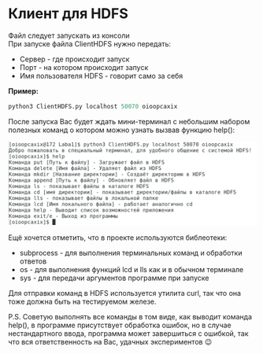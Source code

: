 # Клиент для HDFS
Файл следует запускать из консоли <br>
При запуске файла ClientHDFS нужно передать:
<ul> 
<li>Сервер - где происходит запуск</li>
<li>Порт - на котором происходит запуск</li>
<li>Имя пользователя HDFS - говорит само за себя</li>
</ul>

**Пример:**<br>
```python
python3 ClientHDFS.py localhost 50070 oioopcaxix
```
После запуска Вас будет ждать мини-терминал с небольшим набором полезных команд о котором можно узнать вызвав функцию help():<br>

![HDFShelp()](./resources/HDFShelp.png)

Ещё хочется отметить, что в проекте используются библеотеки: 
<ul>
<li>subprocess - для выполнения терминальных команд и обработки ответов</li>
<li>os - для выполнения функций lcd и lls как и в обычном терминале</li>
<li>sys - для передачи аргументов программе при запуске</li>
</ul>

Для отправки команд в HDFS используется утилита curl, так что она тоже должна быть на тестируемом железе.

P.S. Советую выполнять все команды в том виде, как выводит команда help(), в программе присутствует обработка ошибок, но в случае нестандартного ввода, программа может завершиться с ошибкой, так что вся ответственность на Вас, удачных экспериментов :wink: